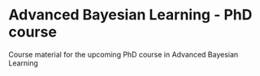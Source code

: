 # Advanced Bayesian Learning - PhD course
Course material for the upcoming PhD course in Advanced Bayesian Learning
